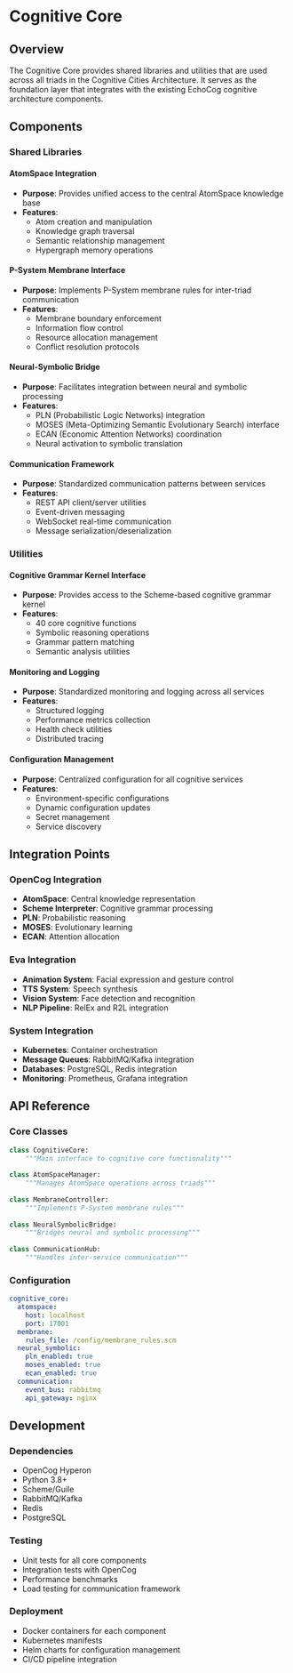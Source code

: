 # Cognitive Core

## Overview

The Cognitive Core provides shared libraries and utilities that are used across all triads in the Cognitive Cities Architecture. It serves as the foundation layer that integrates with the existing EchoCog cognitive architecture components.

## Components

### Shared Libraries

#### AtomSpace Integration
- **Purpose**: Provides unified access to the central AtomSpace knowledge base
- **Features**: 
  - Atom creation and manipulation
  - Knowledge graph traversal
  - Semantic relationship management
  - Hypergraph memory operations

#### P-System Membrane Interface
- **Purpose**: Implements P-System membrane rules for inter-triad communication
- **Features**:
  - Membrane boundary enforcement
  - Information flow control
  - Resource allocation management
  - Conflict resolution protocols

#### Neural-Symbolic Bridge
- **Purpose**: Facilitates integration between neural and symbolic processing
- **Features**:
  - PLN (Probabilistic Logic Networks) integration
  - MOSES (Meta-Optimizing Semantic Evolutionary Search) interface
  - ECAN (Economic Attention Networks) coordination
  - Neural activation to symbolic translation

#### Communication Framework
- **Purpose**: Standardized communication patterns between services
- **Features**:
  - REST API client/server utilities
  - Event-driven messaging
  - WebSocket real-time communication
  - Message serialization/deserialization

### Utilities

#### Cognitive Grammar Kernel Interface
- **Purpose**: Provides access to the Scheme-based cognitive grammar kernel
- **Features**:
  - 40 core cognitive functions
  - Symbolic reasoning operations
  - Grammar pattern matching
  - Semantic analysis utilities

#### Monitoring and Logging
- **Purpose**: Standardized monitoring and logging across all services
- **Features**:
  - Structured logging
  - Performance metrics collection
  - Health check utilities
  - Distributed tracing

#### Configuration Management
- **Purpose**: Centralized configuration for all cognitive services
- **Features**:
  - Environment-specific configurations
  - Dynamic configuration updates
  - Secret management
  - Service discovery

## Integration Points

### OpenCog Integration
- **AtomSpace**: Central knowledge representation
- **Scheme Interpreter**: Cognitive grammar processing
- **PLN**: Probabilistic reasoning
- **MOSES**: Evolutionary learning
- **ECAN**: Attention allocation

### Eva Integration
- **Animation System**: Facial expression and gesture control
- **TTS System**: Speech synthesis
- **Vision System**: Face detection and recognition
- **NLP Pipeline**: RelEx and R2L integration

### System Integration
- **Kubernetes**: Container orchestration
- **Message Queues**: RabbitMQ/Kafka integration
- **Databases**: PostgreSQL, Redis integration
- **Monitoring**: Prometheus, Grafana integration

## API Reference

### Core Classes

```python
class CognitiveCore:
    """Main interface to cognitive core functionality"""
    
class AtomSpaceManager:
    """Manages AtomSpace operations across triads"""
    
class MembraneController:
    """Implements P-System membrane rules"""
    
class NeuralSymbolicBridge:
    """Bridges neural and symbolic processing"""
    
class CommunicationHub:
    """Handles inter-service communication"""
```

### Configuration

```yaml
cognitive_core:
  atomspace:
    host: localhost
    port: 17001
  membrane:
    rules_file: /config/membrane_rules.scm
  neural_symbolic:
    pln_enabled: true
    moses_enabled: true
    ecan_enabled: true
  communication:
    event_bus: rabbitmq
    api_gateway: nginx
```

## Development

### Dependencies
- OpenCog Hyperon
- Python 3.8+
- Scheme/Guile
- RabbitMQ/Kafka
- Redis
- PostgreSQL

### Testing
- Unit tests for all core components
- Integration tests with OpenCog
- Performance benchmarks
- Load testing for communication framework

### Deployment
- Docker containers for each component
- Kubernetes manifests
- Helm charts for configuration management
- CI/CD pipeline integration
